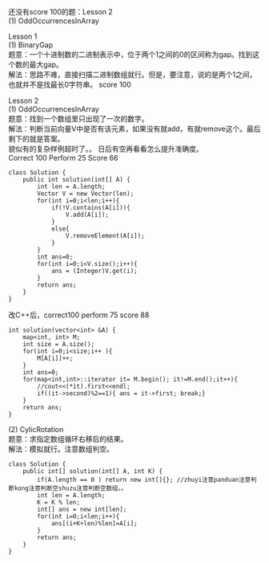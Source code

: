 还没有score 100的题：Lesson 2<br>
(1) OddOccurrencesInArray


Lesson 1<br>
(1) BinaryGap<br>
题意：一个十进制数的二进制表示中，位于两个1之间的0的区间称为gap。找到这个数的最大gap。<br>
解法：思路不难，直接扫描二进制数组就行。但是，要注意，说的是两个1之间，也就并不是找最长0字符串。
score 100

Lesson 2<br>
(1) OddOccurrencesInArray<br>
题意：找到一个数组里只出现了一次的数字。<br>
解法：判断当前向量V中是否有该元素，如果没有就add，有就remove这个。最后剩下的就是答案。<br>
貌似有的复杂样例超时了。。 日后有空再看看怎么提升准确度。<br>
Correct 100 Perform 25 Score 66

```
class Solution {
    public int solution(int[] A) {
        int len = A.length;
        Vector V = new Vector(len);
        for(int i=0;i<len;i++){
            if(!V.contains(A[i])){
                V.add(A[i]);
            }
            else{
                V.removeElement(A[i]);
            }
        }
        int ans=0;
        for(int i=0;i<V.size();i++){
            ans = (Integer)V.get(i);
        }
        return ans;
    }
}
```
 改C++后，correct100 perform 75 score 88
```
int solution(vector<int> &A) {
    map<int, int> M;
    int size = A.size();
    for(int i=0;i<size;i++ ){
        M[A[i]]++;
    }
    int ans=0;
    for(map<int,int>::iterator it= M.begin(); it!=M.end();it++){
        //cout<<(*it).first<<endl;
        if((it->second)%2==1){ ans = it->first; break;}
    }
    return ans;
}
```
(2) CylicRotation<br>
题意：求指定数组循环右移后的结果。<br>
解法：模拟就行。注意数组判空。<br>
```
class Solution {
    public int[] solution(int[] A, int K) {
        if(A.length == 0 ) return new int[]{}; //zhuyi注意panduan注意判断kong注意判断空shuzu注意判断空数组。。
        int len = A.length;
        K = K % len;
        int[] ans = new int[len];
        for(int i=0;i<len;i++){
            ans[(i+K+len)%len]=A[i];
        }
        return ans;
    }
}
```
